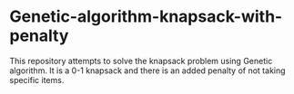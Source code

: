 # Genetic-algorithm-knapsack-with-penalty
This repository attempts to solve the knapsack problem using Genetic algorithm. It is a 0-1 knapsack and there is an added penalty of not taking specific items. 
